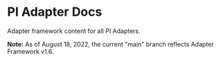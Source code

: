 # PI Adapter Docs


Adapter framework content for all PI Adapters.

**Note:** As of August 18, 2022, the current "main" branch reflects Adapter Framework v1.6.
